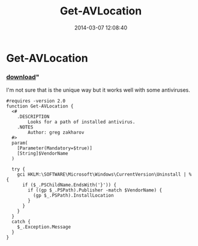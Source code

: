 ﻿---
pid:            4964
parent:         0
children:       
poster:         greg zakharov
title:          Get-AVLocation
date:           2014-03-07 12:08:40
format:         posh
---

# Get-AVLocation

### [download](4964.ps1)"

I'm not sure that is the unique way but it works well with some antiviruses.

```posh
#requires -version 2.0
function Get-AVLocation {
  <#
    .DESCRIPTION
        Looks for a path of installed antivirus.
    .NOTES
        Author: greg zakharov
  #>
  param(
    [Parameter(Mandatory=$true)]
    [String]$VendorName
  )
  
  try {
    gci HKLM:\SOFTWARE\Microsoft\Windows\CurrentVersion\Uninstall | % {
      if ($_.PSChildName.EndsWith('}')) {
        if ((gp $_.PSPath).Publisher -match $VendorName) {
          (gp $_.PSPath).InstallLocation
        }
      }
    }
  }
  catch {
    $_.Exception.Message
  }
}
```
